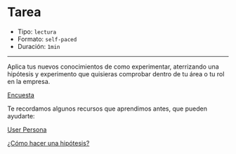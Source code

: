 # Tarea

* Tipo: `lectura`
* Formato: `self-paced`
* Duración: `1min`

***

Aplica tus nuevos conocimientos de como experimentar, aterrizando una hipótesis y experimento que quisieras comprobar dentro de tu área o tu rol en la empresa.

[Encuesta](https://laboratoria.typeform.com/to/QGfLUk?uid=xxxxx&email=xxxxx&name=xxxxx&cohortid=xxxxx&courseid=xxxxx&unitid=xxxxx&partid=xxxxx&fname=xxxxx)

Te recordamos algunos recursos que aprendimos antes, que pueden ayudarte:

[User Persona](https://vimeo.com/330888164)

[¿Cómo hacer una hipótesis?](https://vimeo.com/392091344)
